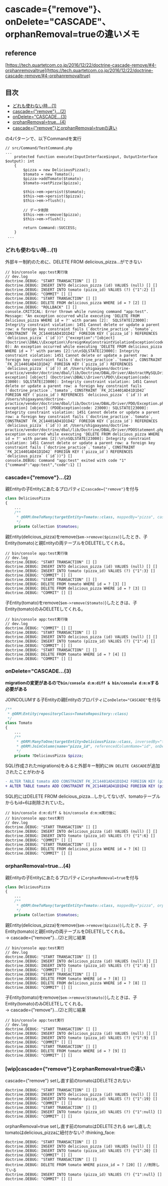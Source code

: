 # cascade={"remove"}、 onDelete="CASCADE"、 orphanRemoval=trueの違いメモ

## reference
[https://tech.quartetcom.co.jp/2016/12/22/doctrine-cascade-remove/#4-orphanremovaltrue](https://tech.quartetcom.co.jp/2016/12/22/doctrine-cascade-remove/#4-orphanremovaltrue)

## 目次
- [どれも使わない時...(1)](#どれも使わない時...(1))
- [cascade={"remove"}...(2)](#cascade={"remove"}...(2))
- [onDelete="CASCADE...(3)](#onDelete="CASCADE...(3))
- [orphanRemoval=true...(4)](#orphanRemoval=true...(4))
- [cascade={"remove"}とorphanRemoval=trueの違い](#[wip]cascade={"remove"}とorphanRemoval=trueの違い)

の4パターンで、以下Commandを実行
```shell
// src/Command/TestCommand.php
...
    protected function execute(InputInterface$input, OutputInterface $output): int
    {
        $pizza = new DeliciousPizza();
        $tomato = new Tomato();
        $pizza->addTomato($tomato);
        $tomato->setPizza($pizza);

        $this->em->persist($tomato);
        $this->em->persist($pizza);
        $this->em->flush();

        // データ削除
        $this->em->remove($pizza);
        $this->em->flush();

        return Command::SUCCESS;
    }
 ...
```

### どれも使わない時...(1)
外部キー制約のために、DELETE FROM delicious_pizza...ができない
```shell
// bin/console app:test実行後
// dev.log
doctrine.DEBUG: "START TRANSACTION" [] []
doctrine.DEBUG: INSERT INTO delicious_pizza (id) VALUES (null) [] []
doctrine.DEBUG: INSERT INTO tomato (pizza_id) VALUES (?) {"1":2} []
doctrine.DEBUG: "COMMIT" [] []
doctrine.DEBUG: "START TRANSACTION" [] []
doctrine.DEBUG: DELETE FROM delicious_pizza WHERE id = ? [2] []
doctrine.DEBUG: "ROLLBACK" [] []
console.CRITICAL: Error thrown while running command "app:test". Message: "An exception occurred while executing 'DELETE FROM delicious_pizza WHERE id = ?' with params [2]:  SQLSTATE[23000]: Integrity constraint violation: 1451 Cannot delete or update a parent row: a foreign key constraint fails (`doctrine_practice`.`tomato`, CONSTRAINT `FK_2C14401AD41D1D42` FOREIGN KEY (`pizza_id`) REFERENCES `delicious_pizza` (`id`))" {"exception":"[object] (Doctrine\\DBAL\\Exception\\ForeignKeyConstraintViolationException(code: 0): An exception occurred while executing 'DELETE FROM delicious_pizza WHERE id = ?' with params [2]:\n\nSQLSTATE[23000]: Integrity constraint violation: 1451 Cannot delete or update a parent row: a foreign key constraint fails (`doctrine_practice`.`tomato`, CONSTRAINT `FK_2C14401AD41D1D42` FOREIGN KEY (`pizza_id`) REFERENCES `delicious_pizza` (`id`)) at /Users/shigaayano/doctrine-practice/vendor/doctrine/dbal/lib/Doctrine/DBAL/Driver/AbstractMySQLDriver.php:68)\n[previous exception] [object] (Doctrine\\DBAL\\Driver\\PDO\\Exception(code: 23000): SQLSTATE[23000]: Integrity constraint violation: 1451 Cannot delete or update a parent row: a foreign key constraint fails (`doctrine_practice`.`tomato`, CONSTRAINT `FK_2C14401AD41D1D42` FOREIGN KEY (`pizza_id`) REFERENCES `delicious_pizza` (`id`)) at /Users/shigaayano/doctrine-practice/vendor/doctrine/dbal/lib/Doctrine/DBAL/Driver/PDO/Exception.php:18)\n[previous exception] [object] (PDOException(code: 23000): SQLSTATE[23000]: Integrity constraint violation: 1451 Cannot delete or update a parent row: a foreign key constraint fails (`doctrine_practice`.`tomato`, CONSTRAINT `FK_2C14401AD41D1D42` FOREIGN KEY (`pizza_id`) REFERENCES `delicious_pizza` (`id`)) at /Users/shigaayano/doctrine-practice/vendor/doctrine/dbal/lib/Doctrine/DBAL/Driver/PDOStatement.php:112)","command":"app:test","message":"An exception occurred while executing 'DELETE FROM delicious_pizza WHERE id = ?' with params [2]:\n\nSQLSTATE[23000]: Integrity constraint violation: 1451 Cannot delete or update a parent row: a foreign key constraint fails (`doctrine_practice`.`tomato`, CONSTRAINT `FK_2C14401AD41D1D42` FOREIGN KEY (`pizza_id`) REFERENCES `delicious_pizza` (`id`))"} []
console.DEBUG: Command "app:test" exited with code "1" {"command":"app:test","code":1} []
```

### cascade={"remove"}...(2)
親Entityの子Entityにあたるプロパティに`cascade={"remove"}`を付与
```php
class DeliciousPizza
{
    ...
    /**
     * @ORM\OneToMany(targetEntity=Tomato::class, mappedBy="pizza", cascade={"remove"})
     */
    private Collection $tomatoes;
```


親Entity(delicious_pizza)をremove(`$em->remove($pizza)`)したとき、子Entity(tomato)と親Entityの両テーブルをDELETEしてくれる。
```shell
// bin/console app:test実行後
// dev.log
doctrine.DEBUG: "START TRANSACTION" [] []
doctrine.DEBUG: INSERT INTO delicious_pizza (id) VALUES (null) [] []
doctrine.DEBUG: INSERT INTO tomato (pizza_id) VALUES (?) {"1":3} []
doctrine.DEBUG: "COMMIT" [] []
doctrine.DEBUG: "START TRANSACTION" [] []
doctrine.DEBUG: DELETE FROM tomato WHERE id = ? [3] []
doctrine.DEBUG: DELETE FROM delicious_pizza WHERE id = ? [3] []
doctrine.DEBUG: "COMMIT" [] []
```

子Entity(tomato)をremove(`$em->remove($tomato)`)したときは、子Entity(tomato)のみDELETEしてくれる。
```shell
// bin/console app:test実行後
// dev.log
doctrine.DEBUG: "COMMIT" [] []
doctrine.DEBUG: "START TRANSACTION" [] []
doctrine.DEBUG: INSERT INTO delicious_pizza (id) VALUES (null) [] []
doctrine.DEBUG: INSERT INTO tomato (pizza_id) VALUES (?) {"1":4} []
doctrine.DEBUG: "COMMIT" [] []
doctrine.DEBUG: "START TRANSACTION" [] []
doctrine.DEBUG: DELETE FROM tomato WHERE id = ? [4] []
doctrine.DEBUG: "COMMIT" [] []
```

### onDelete="CASCADE...(3)
**migrationの変更があるので`bin/console d:m:diff & bin/console d:m:m`する必要がある**

JOINCOLUMする子Entityの親Entityのプロパティに`onDelete="CASCADE"`を付与
```php
/**
 * @ORM\Entity(repositoryClass=TomatoRepository::class)
 */
class Tomato
{
    ...
    /**
     * @ORM\ManyToOne(targetEntity=DeliciousPizza::class, inversedBy="tomatoes")
     * @ORM\JoinColumn(name="pizza_id", referencedColumnName="id", onDelete="CASCADE")
     */
    private ?DeliciousPizza $pizza;
```

SQL(作成されたmigrations)をみると外部キー制約に`ON DELETE CASCADE`が追加されたことがわかる
```diff
- ALTER TABLE tomato ADD CONSTRAINT FK_2C14401AD41D1D42 FOREIGN KEY (pizza_id) REFERENCES delicious_pizza (id)
+ ALTER TABLE tomato ADD CONSTRAINT FK_2C14401AD41D1D42 FOREIGN KEY (pizza_id) REFERENCES delicious_pizza (id) ON DELETE CASCADE
```

SQL的にはDELETE FROM delicious_pizza...しかしてないが、tomatoテーブルからもid=6は削除されていた。
```shell
// bin/console d:m:diff & bin/console d:m:m実行後に
// bin/console app:test実行
// dev.log
doctrine.DEBUG: "START TRANSACTION" [] []
doctrine.DEBUG: INSERT INTO delicious_pizza (id) VALUES (null) [] []
doctrine.DEBUG: INSERT INTO tomato (pizza_id) VALUES (?) {"1":6} []
doctrine.DEBUG: "COMMIT" [] []
doctrine.DEBUG: "START TRANSACTION" [] []
doctrine.DEBUG: DELETE FROM delicious_pizza WHERE id = ? [6] []
doctrine.DEBUG: "COMMIT" [] []
```

### orphanRemoval=true...(4)
親Entityの子Entityにあたるプロパティに`orphanRemoval=true`を付与
```php
class DeliciousPizza
{
    ...
    /**
     * @ORM\OneToMany(targetEntity=Tomato::class, mappedBy="pizza", orphanRemoval=true)
     */
    private Collection $tomatoes;
```

親Entity(delicious_pizza)をremove(`$em->remove($pizza)`)したとき、子Entity(tomato)と親Entityの両テーブルをDELETEしてくれる。  
→ cascade={"remove"}...(2)と同じ結果
```shell
// bin/console app:test実行
// dev.log
doctrine.DEBUG: "START TRANSACTION" [] []
doctrine.DEBUG: INSERT INTO delicious_pizza (id) VALUES (null) [] []
doctrine.DEBUG: INSERT INTO tomato (pizza_id) VALUES (?) {"1":8} []
doctrine.DEBUG: "COMMIT" [] []
doctrine.DEBUG: "START TRANSACTION" [] []
doctrine.DEBUG: DELETE FROM tomato WHERE id = ? [8] []
doctrine.DEBUG: DELETE FROM delicious_pizza WHERE id = ? [8] []
doctrine.DEBUG: "COMMIT" [] []
```

子Entity(tomato)をremove(`$em->remove($tomato)`)したときは、子Entity(tomato)のみDELETEしてくれる。  
→ cascade={"remove"}...(2)と同じ結果
```shell
// bin/console app:test実行
// dev.log
doctrine.DEBUG: "START TRANSACTION" [] []
doctrine.DEBUG: INSERT INTO delicious_pizza (id) VALUES (null) [] []
doctrine.DEBUG: INSERT INTO tomato (pizza_id) VALUES (?) {"1":9} []
doctrine.DEBUG: "COMMIT" [] []
doctrine.DEBUG: "START TRANSACTION" [] []
doctrine.DEBUG: DELETE FROM tomato WHERE id = ? [9] []
doctrine.DEBUG: "COMMIT" [] []
```

### [wip]cascade={"remove"}とorphanRemoval=trueの違い
cascade={"remove"}
setし直す前のtomatoはDELETEされない
```shell
doctrine.DEBUG: "START TRANSACTION" [] []
doctrine.DEBUG: INSERT INTO delicious_pizza (id) VALUES (null) [] []
doctrine.DEBUG: INSERT INTO tomato (pizza_id) VALUES (?) {"1":19} []
doctrine.DEBUG: "COMMIT" [] []
doctrine.DEBUG: "START TRANSACTION" [] []
doctrine.DEBUG: INSERT INTO tomato (pizza_id) VALUES (?) {"1":null} []
doctrine.DEBUG: "COMMIT" [] []
```

orphanRemoval=true
setし直す前のtomatoはDELETEされる
serし直したtomatoはdelicious_pizzaに紐付かない? :thinking_face:
```shell
doctrine.DEBUG: "START TRANSACTION" [] []
doctrine.DEBUG: INSERT INTO delicious_pizza (id) VALUES (null) [] []
doctrine.DEBUG: INSERT INTO tomato (pizza_id) VALUES (?) {"1":20} []
doctrine.DEBUG: "COMMIT" [] []
doctrine.DEBUG: "START TRANSACTION" [] []
doctrine.DEBUG: DELETE FROM tomato WHERE pizza_id = ? [20] [] //削除している
doctrine.DEBUG: INSERT INTO tomato (pizza_id) VALUES (?) {"1":null} []
doctrine.DEBUG: "COMMIT" [] []
```
